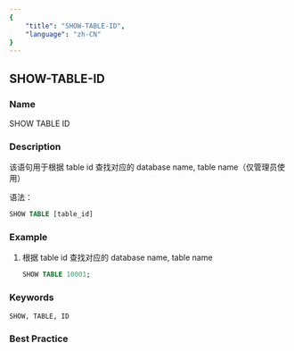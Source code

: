 ```yaml
---
{
    "title": "SHOW-TABLE-ID",
    "language": "zh-CN"
}
---
```


<!--
Licensed to the Apache Software Foundation (ASF) under one
or more contributor license agreements.  See the NOTICE file
distributed with this work for additional information
regarding copyright ownership.  The ASF licenses this file
to you under the Apache License, Version 2.0 (the
"License"); you may not use this file except in compliance
with the License.  You may obtain a copy of the License at

  http://www.apache.org/licenses/LICENSE-2.0

Unless required by applicable law or agreed to in writing,
software distributed under the License is distributed on an
"AS IS" BASIS, WITHOUT WARRANTIES OR CONDITIONS OF ANY
KIND, either express or implied.  See the License for the
specific language governing permissions and limitations
under the License.
-->

## SHOW-TABLE-ID

### Name 

SHOW TABLE ID

### Description

该语句用于根据 table id 查找对应的 database name, table name（仅管理员使用）

语法：

```sql
SHOW TABLE [table_id]
```

### Example

 1. 根据 table id 查找对应的 database name, table name
     
     ```sql
     SHOW TABLE 10001;
     ```

### Keywords

    SHOW, TABLE, ID

### Best Practice

